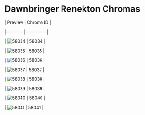 # Dawnbringer Renekton Chromas


| Preview | Chroma ID |

|---------|-----------|

| ![58034](https://raw.communitydragon.org/latest/plugins/rcp-be-lol-game-data/global/default/v1/champion-chroma-images/58/58034.png) | 58034 |

| ![58035](https://raw.communitydragon.org/latest/plugins/rcp-be-lol-game-data/global/default/v1/champion-chroma-images/58/58035.png) | 58035 |

| ![58036](https://raw.communitydragon.org/latest/plugins/rcp-be-lol-game-data/global/default/v1/champion-chroma-images/58/58036.png) | 58036 |

| ![58037](https://raw.communitydragon.org/latest/plugins/rcp-be-lol-game-data/global/default/v1/champion-chroma-images/58/58037.png) | 58037 |

| ![58038](https://raw.communitydragon.org/latest/plugins/rcp-be-lol-game-data/global/default/v1/champion-chroma-images/58/58038.png) | 58038 |

| ![58039](https://raw.communitydragon.org/latest/plugins/rcp-be-lol-game-data/global/default/v1/champion-chroma-images/58/58039.png) | 58039 |

| ![58040](https://raw.communitydragon.org/latest/plugins/rcp-be-lol-game-data/global/default/v1/champion-chroma-images/58/58040.png) | 58040 |

| ![58041](https://raw.communitydragon.org/latest/plugins/rcp-be-lol-game-data/global/default/v1/champion-chroma-images/58/58041.png) | 58041 |